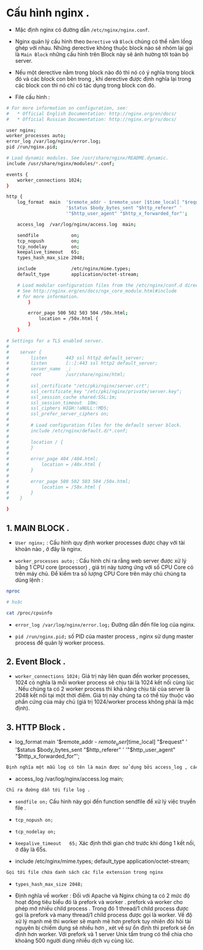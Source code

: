 # Cấu hình nginx .

- Mặc định nginx có đường dẫn `/etc/nginx/nginx.conf`.

- Nginx quản lý cấu hình theo `Derective` và `Block` chúng có thể nằm lồng ghép với nhau. Những derective không thuộc block nào sẽ nhóm lại gọi là `Main Block` những cấu hình trên Block này sẽ ảnh hường tới toàn bộ server.

- Nếu một derective nằm trong block nào đó thì nó có ý nghĩa trong block đó và các block con bên trong , khi derective được định nghĩa lại trong các block con thì nó chỉ có tác dụng trong block con đó. 


- File cấu hình :

```sh
# For more information on configuration, see:
#   * Official English Documentation: http://nginx.org/en/docs/
#   * Official Russian Documentation: http://nginx.org/ru/docs/

user nginx;
worker_processes auto;
error_log /var/log/nginx/error.log;
pid /run/nginx.pid;

# Load dynamic modules. See /usr/share/nginx/README.dynamic.
include /usr/share/nginx/modules/*.conf;

events {
    worker_connections 1024;
}

http {
    log_format  main  '$remote_addr - $remote_user [$time_local] "$request" '
                      '$status $body_bytes_sent "$http_referer" '
                      '"$http_user_agent" "$http_x_forwarded_for"';

    access_log  /var/log/nginx/access.log  main;

    sendfile            on;
    tcp_nopush          on;
    tcp_nodelay         on;
    keepalive_timeout   65;
    types_hash_max_size 2048;

    include             /etc/nginx/mime.types;
    default_type        application/octet-stream;

    # Load modular configuration files from the /etc/nginx/conf.d directory.
    # See http://nginx.org/en/docs/ngx_core_module.html#include
    # for more information.
        }

        error_page 500 502 503 504 /50x.html;
            location = /50x.html {
        }
    }

# Settings for a TLS enabled server.
#
#    server {
#        listen       443 ssl http2 default_server;
#        listen       [::]:443 ssl http2 default_server;
#        server_name  _;
#        root         /usr/share/nginx/html;
#
#        ssl_certificate "/etc/pki/nginx/server.crt";
#        ssl_certificate_key "/etc/pki/nginx/private/server.key";
#        ssl_session_cache shared:SSL:1m;
#        ssl_session_timeout  10m;
#        ssl_ciphers HIGH:!aNULL:!MD5;
#        ssl_prefer_server_ciphers on;
#
#        # Load configuration files for the default server block.
#        include /etc/nginx/default.d/*.conf;
#
#        location / {
#        }
#
#        error_page 404 /404.html;
#            location = /40x.html {
#        }
#
#        error_page 500 502 503 504 /50x.html;
#            location = /50x.html {
#        }
#    }

}


```

## 1. MAIN BLOCK .

- `User nginx;` : Cấu hình quy định worker processes được chạy với tài khoản nào , ở đây là nginx.

- `worker_processes auto;` : Cấu hình chỉ ra rằng web server được xử lý bằng 1 CPU core (processor) , giá trị này tương ứng với số CPU Core có trên máy chủ. Để kiểm tra số lượng CPU Core trên máy chủ chúng ta dùng lệnh :

```sh
nproc

# hoặc 

cat /proc/cpuinfo
```

- `error_log /var/log/nginx/error.log;` Đường dẫn đến file log của nginx.

- `pid /run/nginx.pid;` số PID của master process , nginx sử dụng master process để quản lý worker process.

## 2. Event Block .

- `worker_connections 1024;` Giá trị này liên quan đến worker processes, 1024 có nghĩa là mỗi worker process sẽ chịu tải là 1024 kết nối cùng lúc . Nếu chúng ta có 2 worker process thì khả năng chịu tải của server là 2048 kết nối tại một thời điểm. Giá trị này chúng ta có thể tùy thuộc vào phần cứng của máy chủ (giá trị 1024/worker process không phải là mặc định).

## 3. HTTP Block .

- log_format  main  '$remote_addr - $remote_user [$time_local] "$request" '
                      '$status $body_bytes_sent "$http_referer" '
                      '"$http_user_agent" "$http_x_forwarded_for"';

```sh
Định nghĩa một mẫu log có tên là main được sử dụng bởi access_log , các thông tin được đưa vào file tương ứng với các biến như $remote_addr, $remote_user ,....
```

- access_log  /var/log/nginx/access.log  main;

```sh
Chỉ ra đường dẫn tới file log .
```

- `sendfile on;` Cấu hình này gọi đến function sendfile để xử lý việc truyền file .

- `tcp_nopush on;` 

- `tcp_nodelay on;`

- `keepalive_timeout   65;` Xác định thời gian chờ trước khi đóng 1 kết nối, ở đây là 65s.

-  include /etc/nginx/mime.types;
   default_type        application/octet-stream;

```sh
Gọi tới file chứa danh sách các file extension trong nginx
```

- `types_hash_max_size 2048;`


- Định nghĩa về worker : Đối với Apache và Nginx chúng ta có 2 mức độ hoạt động tiêu biểu đó là prefork và worker . prefork và 
worker cho phép mở nhiều child process . Trong đó 1 thread/1 child process được gọi là prefork và many thread/1 child process được 
gọi là worker. Về độ xử lý mạnh mẽ thì worker sẽ mạnh mẽ hơn prefork tuy nhiên đòi hỏi tài nguyên bị chiếm dụng sẽ nhiều hơn , xét về sự 
ổn định thì prefork sẽ ổn định hơn worker. Với prefork và 1 server Unix tầm trung có thể chia cho khoảng 500 người dùng nhiều dịch vụ cùng lúc.

